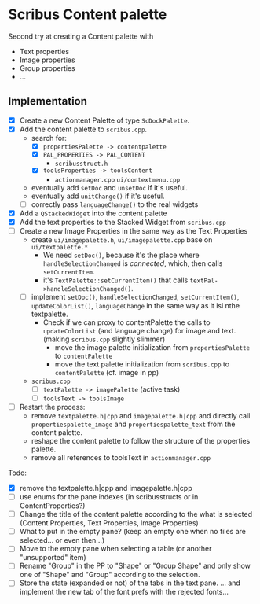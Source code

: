 # Scribus Content palette

Second try at creating a Content palette with

- Text properties
- Image properties
- Group properties
- ...

## Implementation

- [x] Create a new Content Palette of type `ScDockPalette`.
- [x] Add the content palette to `scribus.cpp`.
  - search for:
    - [x] `propertiesPalette -> contentpalette`
    - [x] `PAL_PROPERTIES -> PAL_CONTENT`
      - `scribusstruct.h`
    - [x] `toolsProperties -> toolsContent`
      - `actionmanager.cpp`
        `ui/contextmenu.cpp`
  - eventually add `setDoc` and  `unsetDoc` if it's useful.
  - eventually add `unitChange()` if it's useful.
  - [ ] correctly pass `languageChange()` to the real widgets
- [x] Add a `QStackedWidget` into the content palette
- [x] Add the text properties to the Stacked Widget from `scribus.cpp`
- [ ] Create a new Image Properties in the same way as the Text Properties
  - create `ui/imagepalette.h`, `ui/imagepalette.cpp` base on `ui/textpalette.*`
    - We need `setDoc()`, because it's the place where `handleSelectionChanged` is _connected_, which, then calls `setCurrentItem`.
    - it's `TextPalette::setCurrentItem()` that calls `textPal->handleSelectionChanged()`.
  - [ ] implement `setDoc()`, `handleSelectionChanged`, `setCurrentItem()`, `updateColorList()`, `languageChange` in the same way as it isi nthe textpalette.
    - Check if we can proxy to contentPalette the calls to `updateColorList` (and language change) for image and text. (making `scribus.cpp` slightly slimmer)
      - move the image palette initialization from `propertiesPalette` to `contentPalette`
      - move the text palette initialization from `scribus.cpp` to `contentPalette` (cf. image in pp)
  - `scribus.cpp`
    - [ ] `textPalette -> imagePalette` (active task)
    - [ ] `toolsText -> toolsImage`
- [ ] Restart the process:
  - remove `textpalette.h|cpp` and `imagepalette.h|cpp` and directly call `propertiespalette_image` and `propertiespalette_text` from the content palette.
  - reshape the content palette to follow the structure of the properties palette.
  - remove all references to toolsText in `actionmanager.cpp`

Todo:

- [x] remove the textpalette.h|cpp and imagepalette.h|cpp
- [ ] use enums for the pane indexes (in scribusstructs or in ContentProperties?)
- [ ] Change the title of the content palette according to the what is selected (Content Properties, Text Properties, Image Properties)
- [ ] What to put in the empty pane? (keep an empty one when no files are selected... or even then...)
- [ ] Move to the empty pane when selecting a table (or another "unsupported" item)
- [ ] Rename "Group" in the PP to "Shape" or "Group Shape" and only show one of "Shape" and "Group" according to the selection.
- [ ] Store the state (expanded or not) of the tabs in the text pane.
... and implement the new tab of the font prefs with the rejected fonts...
